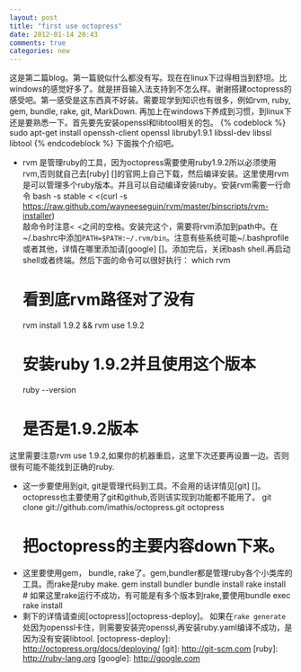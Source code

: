 ```yaml
---
layout: post
title: "first use octopress"
date: 2012-01-14 20:43
comments: true
categories: new 
---
```


这是第二篇blog。第一篇貌似什么都没有写。现在在linux下过得相当到舒坦。比windows的感觉好多了。就是拼音输入法支持到不怎么样。谢谢搭建octopress的感受吧。第一感受是这东西真不好装。需要现学到知识也有很多，例如rvm, ruby, gem, bundle, rake, git, MarkDown. 再加上在windows下养成到习惯，到linux下还是要熟悉一下。首先要先安装openssl和libtool相关的包。
{% codeblock %}
    sudo apt-get install openssh-client openssl libruby1.9.1 libssl-dev libssl libtool
{% endcodeblock %}
下面挨个介绍吧。  
*   rvm 是管理ruby的工具，因为octopress需要使用ruby1.9.2所以必须使用rvm,否则就自己去[ruby] []的官网上自己下载，然后编译安装。这里使用rvm是可以管理多个ruby版本。并且可以自动编译安装ruby。安装rvm需要一行命令
    bash -s stable < <(curl -s https://raw.github.com/wayneeseguin/rvm/master/binscripts/rvm-installer)   
敲命令时注意`< <`之间的空格。安装完这个，需要将rvm添加到path中。在~/.bashrc中添加` PATH=$PATH:~/.rvm/bin `。注意有些系统可能~/.bashprofile或者其他，详情在哪里添加请[google] []。添加完后，关闭bash shell.再启动shell或者终端。然后下面的命令可以很好执行：
    which rvm
    # 看到底rvm路径对了没有
    rvm install 1.9.2 && rvm use 1.9.2
    # 安装ruby 1.9.2并且使用这个版本
    ruby --version
    # 是否是1.9.2版本
这里需要注意rvm use 1.9.2,如果你的机器重启，这里下次还要再设置一边。否则很有可能不能找到正确的ruby.
*   这一步要使用到git, git是管理代码到工具。不会用的话详情见[git] []。octopress也主要使用了git和github,否则该实现到功能都不能用了。
    git clone git://github.com/imathis/octopress.git octopress
    # 把octopress的主要内容down下来。   
*   这里要使用gem， bundle, rake了。gem,bundler都是管理ruby各个小类库的工具。而rake是ruby make. 
        gem install bundler
        bundle install
        rake install
        # 如果这里rake运行不成功，有可能是有多个版本到rake,要使用bundle exec rake install
*   剩下的详情请查阅[octopress][octopress-deploy]。
如果在`rake generate`处因为openssl卡住，则需要安装完openssl,再安装ruby.yaml编译不成功，是因为没有安装libtool.
[octopress-deploy]: http://octopress.org/docs/deploying/
[git]: http://git-scm.com
[ruby]: http://ruby-lang.org
[google]: http://google.com
